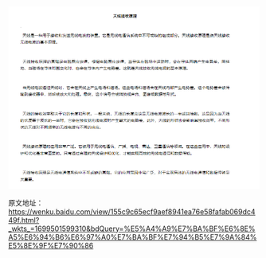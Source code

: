 ![image-20231109114933716](./assets/image-20231109114933716-1699501775605-19.png)

原文地址：https://wenku.baidu.com/view/155c9c65ecf9aef8941ea76e58fafab069dc449f.html?_wkts_=1699501599310&bdQuery=%E5%A4%A9%E7%BA%BF%E6%8E%A5%E6%94%B6%E6%97%A0%E7%BA%BF%E7%94%B5%E7%9A%84%E5%8E%9F%E7%90%86